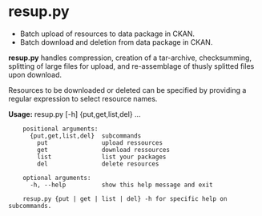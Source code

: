 # resup.py

+ Batch upload of resources to data package in CKAN.
+ Batch download and deletion from data package in CKAN.

**resup.py** handles compression, creation of a tar-archive,
checksumming, splitting of large files for upload, and
re-assemblage of thusly splitted files upon download.

Resources to be downloaded or deleted can be specified
by providing a regular expression to select resource names.

**Usage:**
		resup.py [-h] {put,get,list,del} ...

		positional arguments:
		  {put,get,list,del}  subcommands
			put               upload ressources
			get               download ressources
			list              list your packages
			del               delete resources

		optional arguments:
		  -h, --help          show this help message and exit

		resup.py {put | get | list | del} -h for specific help on subcommands.

